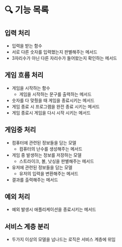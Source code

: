 # 🔍 기능 목록

## 입력 처리
- 입력을 받는 함수
- 서로 다른 숫자를 입력했는지 판별해주는 메서드
- 3자리수가 아닌 다른 자리수가 들어왔는지 확인하는 메서드
## 게임 흐름 처리
- 게임을 시작하는 함수
  - 게임을 시작하는 문구를 출력하는 메서드
- 숫자를 다 맞췄을 때 게임을 종료시키는 메서드
- 게임 종료 시 프로그램을 완전 종료 시키는 메서드
- 게임 종료시 게임을 다시 시작 시키는 메서드
## 게임중 처리
- 컴퓨터에 관련된 정보들을 담는 모델
  - 컴퓨터의 난수를 생성해주는 메서드
- 게임 중 발생하는 정보를 저장하는 모델
  - 스트라이크, 볼, 낫싱을 판별해주는 메서드
- 유저에 관련된 정보들을 담는 모델
  - 유저의 입력을 변환해주는 메서드
- 결과를 출력해주는 메서드
## 예외 처리
- 예외 발생시 애플리케이션을 종료시키는 메서드
## 서비스 계층 분리
- 두가지 이상의 모델을 넘나드는 로직은 서비스 계층에 위임